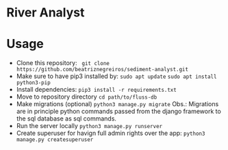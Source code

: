 # River Analyst


# Usage
- Clone this repository: `` git clone https://github.com/beatriznegreiros/sediment-analyst.git``
- Make sure to have pip3 installed by:
    ``sudo apt update``
    ``sudo apt install python3-pip``
- Install dependencies:
    ``pip3 install -r requirements.txt ``
- Move to repository directory
    ``cd path/to/fluss-db``
- Make migrations (optional)
    ``python3 manage.py migrate``
Obs.: Migrations are in principle python commands passed from the django framework to the sql database as sql commands.
- Run the server locally
    ``python3 manage.py runserver``
- Create superuser for havign full admin rights over the app:
    ``python3 manage.py createsuperuser``
